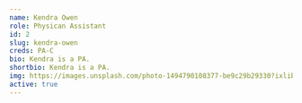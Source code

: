 ```yaml
---
name: Kendra Owen
role: Physican Assistant
id: 2
slug: kendra-owen
creds: PA-C
bio: Kendra is a PA.
shortbio: Kendra is a PA.
img: https://images.unsplash.com/photo-1494790108377-be9c29b29330?ixlib=rb-1.2.1ixid=eyJhcHBfaWQiOjEyMDd9auto=formatfit=facearea&facepad=8&w=1024&h=1024&q=80
active: true
---
```

